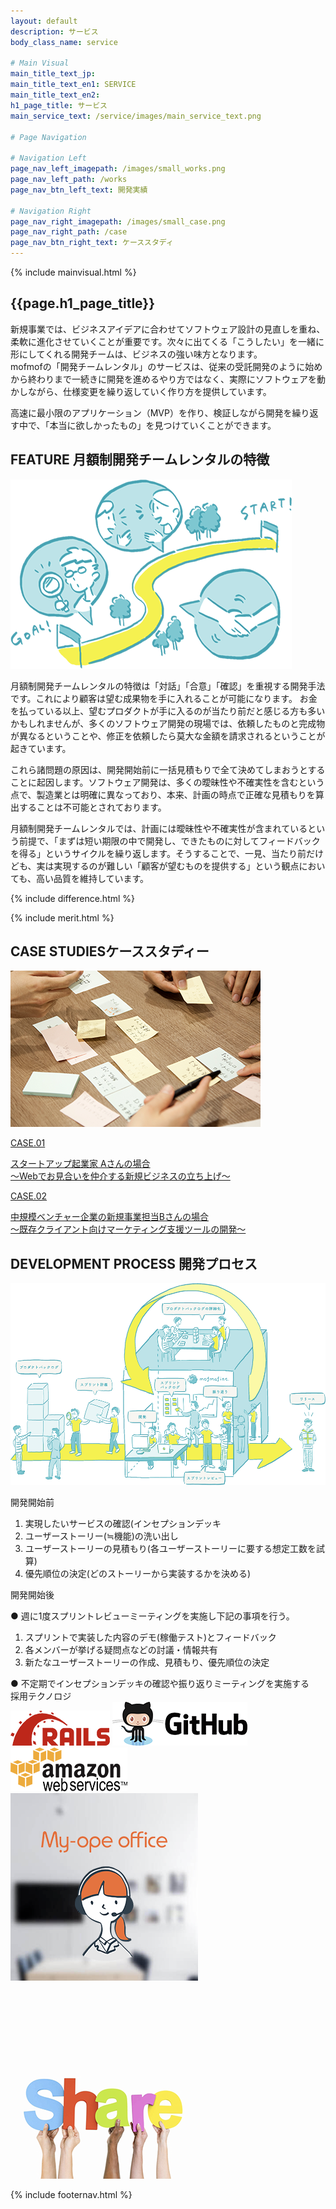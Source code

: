 ```yaml
---
layout: default
description: サービス
body_class_name: service

# Main Visual
main_title_text_jp:
main_title_text_en1: SERVICE
main_title_text_en2:
h1_page_title: サービス
main_service_text: /service/images/main_service_text.png

# Page Navigation

# Navigation Left
page_nav_left_imagepath: /images/small_works.png
page_nav_left_path: /works
page_nav_btn_left_text: 開発実績

# Navigation Right
page_nav_right_imagepath: /images/small_case.png
page_nav_right_path: /case
page_nav_btn_right_text: ケーススタディ
---
```


{% include mainvisual.html %}

<section class="section_service">
	<h1 class="page_title">{{page.h1_page_title}}</h1>
	<div class="text_area">
		<p>新規事業では、ビジネスアイデアに合わせてソフトウェア設計の見直しを重ね、柔軟に進化させていくことが重要です。次々に出てくる「こうしたい」を一緒に形にしてくれる開発チームは、ビジネスの強い味方となります。<br>
		mofmofの「開発チームレンタル」のサービスは、従来の受託開発のように始めから終わりまで一続きに開発を進めるやり方ではなく、実際にソフトウェアを動かしながら、仕様変更を繰り返していく作り方を提供しています。</p>
		<p>高速に最小限のアプリケーション（MVP）を作り、検証しながら開発を繰り返す中で、「本当に欲しかったもの」を見つけていくことができます。</p>
	</div>

<section class="section_service">
	<div class="container02">
		<div class="contents_service clearfix">
			<div class="sercive_img">
			<h2 class="ttl_center_s">FEATURE <span>月額制開発チームレンタルの特徴</span></h2>
			<img src="/service/images/feature.png" alt="">
			</div>
			<div class="sercive_txt">
				<p>月額制開発チームレンタルの特徴は「対話」「合意」「確認」を重視する開発手法です。これにより顧客は望む成果物を手に入れることが可能になります。 お金を払っている以上、望むプロダクトが手に入るのが当たり前だと感じる方も多いかもしれませんが、多くのソフトウェア開発の現場では、依頼したものと完成物が異なるということや、修正を依頼したら莫大な金額を請求されるということが起きています。</p>
				<p>これら諸問題の原因は、開発開始前に一括見積もりで全て決めてしまおうとすることに起因します。ソフトウェア開発は、多くの曖昧性や不確実性を含むという点で、製造業とは明確に異なっており、本来、計画の時点で正確な見積もりを算出することは不可能とされております。</p>
				<p>月額制開発チームレンタルでは、計画には曖昧性や不確実性が含まれているという前提で、「まずは短い期限の中で開発し、できたものに対してフィードバックを得る」というサイクルを繰り返します。そうすることで、一見、当たり前だけども、実は実現するのが難しい「顧客が望むものを提供する」という観点においても、高い品質を維持しています。</p>
			</div>
		</div>
	</div>

{% include difference.html %}

</section>

{% include merit.html %}

<section class="section_service bg_right">
	<div class="container02">
	<div class="contents_service_case clearfix">
		<h2 class="ttl_left case_studies">CASE STUDIES<span>ケーススタディー</span></h2>
		<div class="sercive_case_img"><img src="/service/images/cards.png" alt=""></div>
		<div class="sercive_case_txt">
			<a href="/case/#case01">
			<div class="sercive_case_item">
			<p class="case_no">CASE.01</p>
			<p>スタートアップ起業家 Aさんの場合<br>
			〜Webでお見合いを仲介する新規ビジネスの立ち上げ〜</p>
			</div>
			</a>
			<a href="/case/#case02">
			<div class="sercive_case_item">
			<p class="case_no">CASE.02</p>
			<p>中規模ベンチャー企業の新規事業担当Bさんの場合<br>
			〜既存クライアント向けマーケティング支援ツールの開発〜</p>
			</div>
			</a>
		</div>
		</div>
	</div>
</section><!-- WORKS -->


<section class="section_service">
<div class="container02">
	<h2 class="ttl_center">DEVELOPMENT PROCESS <span>開発プロセス</span></h2>
	<div class="service_process_img"><img src="/service/images/service_process.png" alt=""></div>
	<div class="service_prosecss_items">
	<div class="service_process_box">
	<p>開発開始前</p>
	<ol>
		<li>実現したいサービスの確認(インセプションデッキ</li>
		<li>ユーザーストーリー(≒機能)の洗い出し </li>
		<li>ユーザーストーリーの見積もり(各ユーザーストーリーに要する想定工数を試算)</li>
		<li>優先順位の決定(どのストーリーから実装するかを決める)</li>
	</ol>
	</div>
	<div class="service_process_box">
	<p>開発開始後</p>
	<span>● 週に1度スプリントレビューミーティングを実施し下記の事項を行う。</span>
	<ol>
		<li>スプリントで実装した内容のデモ(稼働テスト)とフィードバック</li>
		<li>各メンバーが挙げる疑問点などの討議・情報共有</li>
		<li>新たなユーザーストーリーの作成、見積もり、優先順位の決定</li>
	</ol>
	<span>● 不定期でインセプションデッキの確認や振り返りミーティングを実施する</span>
	</div>
	</div>
	</div>
	<div class="service_tec">
		<span>採用テクノロジ</span>
		<div class="sercive_tec_img">
		<img src="/service/images/rails.png" alt="">
		<img src="/service/images/github.png" alt="">
		<img src="/service/images/aws.png" alt="">
		</div>
	</div>
</section>

<div class="img_other_items">
<a class="others_link_area" href="https://www.my-ope.net/">
	<div class="img_hover02">
	<img src="/service/images/others02.png" alt=""><p class="overlay"></p>
	</div>
</a>
<a class="others_link_area" href="http://www.sharing-economy-starter.biz/">
	<div class="img_hover04">
	<img src="/service/images/others04.png" alt=""><p class="overlay"></p>
	</div>
</a>
</div>

</section>

{% include footernav.html %}
